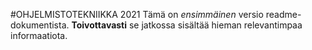 #OHJELMISTOTEKNIIKKA 2021
Tämä on *ensimmäinen* versio readme-dokumentista.
**Toivottavasti** se jatkossa sisältää hieman relevantimpaa informaatiota. 
